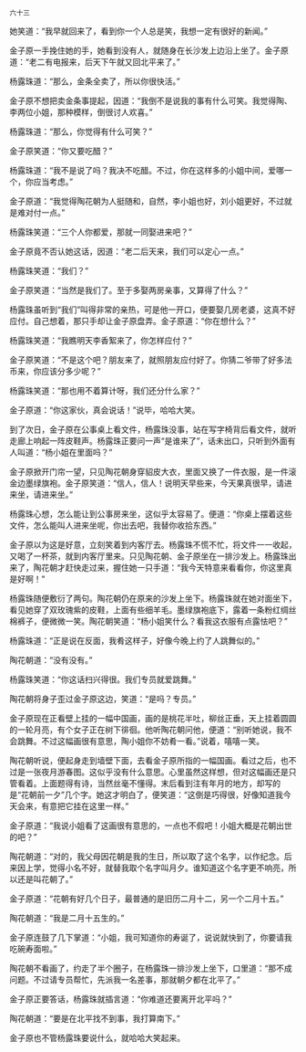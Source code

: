     六十三 

   她笑道：“我早就回来了，看到你一个人总是笑，我想一定有很好的新闻。”

   金子原一手挽住她的手，她看到没有人，就随身在长沙发上边沿上坐了。金子原道：“老二有电报来，后天下午就又回北平来了。”

   杨露珠道：“那么，金条全卖了，所以你很快活。”

   金子原不想把卖金条事提起，因道：“我倒不是说我的事有什么可笑。我觉得陶、李两位小姐，那种模样，倒很讨人欢喜。”

   杨露珠道：“那么，你觉得有什么可笑？”

   金子原笑道：“你又要吃醋？”

   杨露珠道：“我不是说了吗？我决不吃醋。不过，你在这样多的小姐中间，爱哪一个，你应当考虑。”

   金子原道：“我觉得陶花朝为人挺随和，自然，李小姐也好，刘小姐更好，不过就是难对付一点。”

   杨露珠笑道：“三个人你都爱，那就一同娶进来吧？”

   金子原竟不否认她这话，因道：“老二后天来，我们可以定心一点。”

   杨露珠笑道：“我们？”

   金子原笑道：“当然是我们了。至于多娶两房亲事，又算得了什么？”

   杨露珠虽听到“我们”叫得非常的亲热，可是他一开口，便要娶几房老婆，这真不好应付。自己想着，那只手却让金子原盘弄。金子原道：“你在想什么？”

   杨露珠笑道：“我瞧明天李香絮来了，你怎样应付？”

   金子原笑道：“不是这个吧？朋友来了，就照朋友应付好了。你猜二爷带了好多法币来，你应该分多少呢？”

   杨露珠笑道：“那也用不着算计呀，我们还分什么家？”

   金子原道：“你这家伙，真会说话！”说毕，哈哈大笑。

   到了次日，金子原在公事桌上看文件，杨露珠没事，站在写字椅背后看文件，就听走廊上响起一阵皮鞋声。杨露珠正要问一声“是谁来了”，话未出口，只听到外面有人叫道：“杨小姐在里面吗？”

   金子原掀开门帘一望，只见陶花朝身穿貂皮大衣，里面又换了一件衣服，是一件滚金边墨绿旗袍。金子原笑道：“信人，信人！说明天早些来，今天果真很早，请进来坐，请进来坐。”

   杨露珠心想，怎么能让到公事房来坐，这似乎太容易了。便道：“你桌上摆着这些文件，怎么能叫人进来坐呢，你出去吧，我替你收拾东西。”

   金子原以为这是好意，立刻笑着到内客厅去。杨露珠不慌不忙，将文件一一收起，又喝了一杯茶，就到内客厅里来。只见陶花朝、金子原坐在一排沙发上。杨露珠出来了，陶花朝才赶快走过来，握住她一只手道：“我今天特意来看看你，你这里真是好啊！”

   杨露珠随便敷衍了两句。陶花朝仍在原来的沙发上坐下。杨露珠就在她对面坐下，看见她穿了双玫瑰紫的皮鞋，上面有些细羊毛。墨绿旗袍底下，露着一条粉红绸丝棉裤子，便微微一笑。陶花朝笑道：“杨小姐笑什么？看我这衣服有点露怯吧？”

   杨露珠道：“正是说在反面，我肴这样子，好像今晚上约了人跳舞似的。”

   陶花朝道：“没有没有。”

   杨露珠笑道：“你这话扫兴得很。我们专员就爱跳舞。”

   陶花朝将身子歪过金子原这边，笑道：“是吗？专员。”

   金子原现在正看壁上挂的一幅中国画，画的是桃花半吐，柳丝正垂，天上挂着圆圆的一轮月亮，有个女子正在树下徘徊。他听陶花朝问他，便道：“别听她说，我不会跳舞。不过这幅画很有意思，陶小姐你不妨肴一看。”说着，嘻嘻一笑。

   陶花朝听说，便起身走到墙壁下面，去看金子原所指的一幅国画。看过之后，也不过是一张夜月游春图。这似乎没有什么意思。心里虽然这样想，但对这幅画还是只管看着。上面题得有诗，当然丝毫不懂得。末后看到注有年月的地方，却写的是“花朝前一夕”几个字。她这才明白了，便笑道：“这倒是巧得很，好像知道我今天会来，有意把它挂在这里一样。”

   金子原道：“我说小姐看了这画很有意思的，一点也不假吧！小姐大概是花朝出世的吧？”

   陶花朝道：“对的，我父母因花朝是我的生日，所以取了这个名字，以作纪念。后来因上学，觉得小名不好，就替我取个名字叫月夕。谁知道这个名字更不响亮，所以还是叫花朝了。”

   金子原道：“花朝有好几个日子，最普通的是旧历二月十二，另一个二月十五。”

   陶花朝道：“我是二月十五生的。”

   金子原连鼓了几下掌道：“小姐，我可知道你的寿诞了，说说就快到了，你要请我吃碗寿面啦。”

   陶花朝不看画了，约走了半个圈子，在杨露珠一排沙发上坐下，口里道：“那不成问题。不过请专员帮忙，先派我一名差事，那就朝夕都在北平了。”

   金子原正要答话，杨露珠就插言道：“你难道还要离开北平吗？”

   陶花朝道：“要是在北平找不到事，我打算南下。”

   金子原也不管杨露珠要说什么，就哈哈大笑起来。

